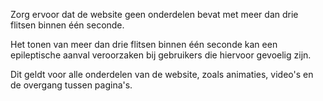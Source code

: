 <!-- @license CC0-1.0 -->

Zorg ervoor dat de website geen onderdelen bevat met meer dan drie flitsen binnen één seconde.

Het tonen van meer dan drie flitsen binnen één seconde kan een epileptische aanval veroorzaken bij gebruikers die hiervoor gevoelig zijn.

Dit geldt voor alle onderdelen van de website, zoals animaties, video's en de overgang tussen pagina's.
